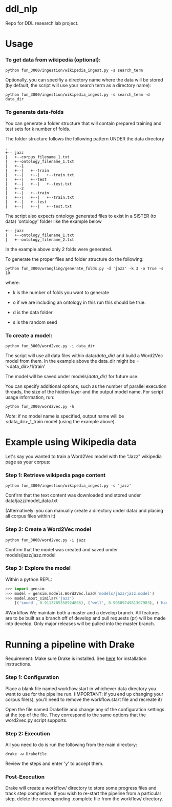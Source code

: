 # ddl_nlp
Repo for DDL research lab project.

# Usage

### To get data from wikipedia (optional):


```
python fun_3000/ingestion/wikipedia_ingest.py -s search_term
```

Optionally, you can specifiy a directory name where the data will be stored (by default, the script will use your search term as a directory name):

```
python fun_3000/ingestion/wikipedia_ingest.py -s search_term -d data_dir
```

### To generate data-folds

You can generate a folder structure that will contain prepared training and test sets for k number of folds.

The folder structure follows the following pattern UNDER the data directory
```
.
+-- jazz
|   +--corpus_filename_1.txt
|   +--ontology_filename_1.txt
|   +--1
|   +--|   +--train
|   +--|   +--|   +--train.txt
|   +--|   +--test
|   +--|   +--|   +--test.txt
|   +--2
|   +--|   +--train
|   +--|   +--|   +--train.txt
|   +--|   +--test
|   +--|   +--|   +--test.txt
```
The script also expects ontology generated files to exist in a SISTER (to data) 'ontology' folder like the example below
```
+-- jazz
|   +--ontology_filename_1.txt
|   +--ontology_filename_2.txt
```

In the example above only 2 folds were generated.

To generate the proper files and folder structure do the following:

```
python fun_3000/wrangling/generate_folds.py -d 'jazz' -k 3 -o True -s 10
```
where: 

* k is the number of folds you want to generate

* o if we are including an ontology in this run this should be true.

* d is the data folder

* s is the random seed

### To create a model:

```
python fun_3000/word2vec.py -i data_dir
```

The script will use all data files within data/*data_dir*/ and build a Word2Vec model from them.  In the example above 
the data_dir might be = '<data_dir>/1/train'

The model will be saved under models/*data_dir*/ for future use.

You can specify additional options, such as the number of parallel execution threads, the size of the hidden layer and the output model name. For script usage information, run:

```
python fun_3000/word2vec.py -h
```
*Note*: if no model name is specified, output name will be <data_dir>_1_train.model (using the example above).

# Example using Wikipedia data

Let's say you wanted to train a Word2Vec model with the "Jazz" wikipedia page as your corpus:

### Step 1: Retrieve wikipedia page content

```
python fun_3000/ingestion/wikipedia_ingest.py -s 'jazz'
```

Confirm that the text content was downloaded and stored under data/jazz/model_data.txt

(Alternatively: you can manually create a directory under data/ and placing all corpus files within it)

### Step 2: Create a Word2Vec model

```
python fun_3000/word2vec.py -i jazz
```
Confirm that the model was created and saved under models/jazz/jazz.model

### Step 3: Explore the model

Within a python REPL:

```python
>>> import gensim
>>> model = gensim.models.Word2Vec.load('models/jazz/jazz.model')
>>> model.most_similar('jazz')
    [('sound', 0.9113765358924866), ('well', 0.9058974981307983), ('had', 0.9046300649642944), ('bass', 0.9037381410598755), ('In', 0.9003950953483582), ('blues', 0.9001777768135071), ('on', 0.8995728492736816), ('at', 0.8993135690689087), ('rather', 0.8992522954940796), ('such', 0.8990519046783447)]
```

#Workflow
We maintain both a master and a develop branch.  All features are to be built as a branch off of develop and pull requests (pr) will be made into develop.  Only major releases will be pulled into the master branch.

# Running a pipeline with Drake

Requirement: Make sure Drake is installed. See [here](https://github.com/Factual/drake) for installation instructions.

### Step 1: Configuration

Place a blank file named workflow.start in whichever data directory you want to use for the pipeline run. (IMPORTANT: if you end up changing your corpus file(s), you'll need to remove the workflow.start file and recreate it)

Open the file named Drakefile and change any of the configuration settings at the top of the file. They correspond to the same options that the word2vec.py script supports.

### Step 2: Execution

All you need to do is run the following from the main directory:

```
drake -w Drakefile
```

Review the steps and enter 'y' to accept them.

### Post-Execution

Drake will create a workflow/ directory to store some progress files and track step completion. If you wish to re-start the pipeline from a particular step, delete the corresponding .complete file from the workflow/ directory.
